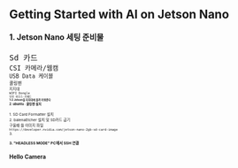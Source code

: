 Getting Started with AI on Jetson Nano
-
<div stlye="text-align: left;">
<b> 1. Jetson Nano  세팅 준비물</b>
<br>
<br>
<TT> Sd 카드</TT>
<small><br>
<TT> CSI 카메라/웹캠</TT>
<small><br>
<TT> USB Data 케이블 </TT>
<small><br>
<TT> 쿨링팬 </TT>
<small><br>
<TT> 지지대</TT>
<small><br>
<TT> WIFI Dongle</TT>
<small><br>
<TT> 무선 마우스<span>&#183;</span>키패드</TT>
<br> 
<b>1-2.Jetson을 지지대에 올려 끼워준다</b>
<br>   
<b><big> 2. ubuntu <span>&#183;</span> 쿨링팬 설치<big></b>
<br>
<br>   
1. SD Card Formatter 설치
<br>    
2. balenaEtcher 설치 및 SD카드 굽기
<br>구울때 쓸 이미지 파일
<small><br><TT>https://developer.nvidia.com/jetson-nano-2gb-sd-card-image </TT></small>
<br>
3.
  

<b> 3. "HEADLESS MODE" PC에서 SSH 연결</b>

Hello Camera
-
